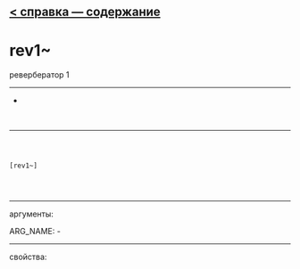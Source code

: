 [< справка — содержание](index.html)
---

# rev1~


ревербератор 1

---

-
<br>


---


```



[rev1~]


            
```

---
аргументы:

ARG_NAME: -<br>

---
свойства:


